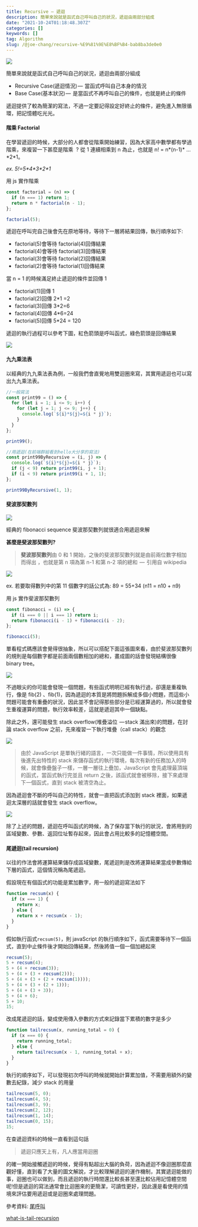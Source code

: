 ```yaml
---
title: Recursive — 遞迴
description: 簡單來說就是函式自己呼叫自己的狀況，遞迴由兩部分組成
date: "2021-10-24T01:18:48.307Z"
categories: []
keywords: []
tag: Algorithm
slug: /@joe-chang/recursive-%E9%81%9E%E8%BF%B4-bab8ba3de0e0
---
```


![](/img/1__nimdzHf3xzdIgrbYVKFvNA.jpeg)

簡單來說就是函式自己呼叫自己的狀況，遞迴由兩部分組成

- Recursive Case(遞迴情況) —  當函式呼叫自己本身的情況
- Base Case(基本狀況) —  是當函式不再呼叫自己的條件，也就是終止的條件

遞迴提供了較為簡潔的寫法，不過一定要記得設定好終止的條件，避免進入無限循環，把記憶體吃光光。

#### **階乘 Factorial**

在學習遞迴的時候，大部分的人都會從階乘開始練習，因為大家高中數學都有學過階乘，來複習一下甚麼是階乘  ? 從 1 連續相乘到 n 為止，也就是 n! = n\*(n-1)\* …\*2\*1。

_ex. 5!=5\*4\*3\*2\*1_

用 js 實作階乘

```javascript
const factorial = (n) => {
  if (n === 1) return 1;
  return n * factorial(n - 1);
};

factorial(5);
```

遞迴在呼叫完自己後會先在原地等待，等待下一層將結果回傳，執行順序如下:

- factorial(5)會等待 factorial(4)回傳結果
- factorial(4)會等待 factorial(3)回傳結果
- factorial(3)會等待 factorial(2)回傳結果
- factorial(2)會等待 factorial(1)回傳結果

當 n = 1 的時候滿足終止遞迴的條件並回傳 1

- factorial(1)回傳 1
- factorial(2)回傳 2\*1 =2
- factorial(3)回傳 3\*2=6
- factorial(4)回傳 4\*6=24
- factorial(5)回傳 5\*24 = 120

遞迴的執行過程可以參考下圖，紅色箭頭是呼叫函式，綠色箭頭是回傳結果

![](/img/1__37p7__SSzew7tP8g0k9XhKw.png)

#### 九九乘法表

以經典的九九乘法表為例，一般我們會直覺地用雙迴圈來寫，其實用遞迴也可以寫出九九乘法表。

```javascript
//一般寫法
const print99 = () => {
  for (let i = 1; i <= 9; i++) {
    for (let j = 1; j <= 9; j++) {
      console.log(`${i}*${j}=${i * j}`);
    }
  }
};

print99();

//用遞迴(在前端群組看到hello大分享的寫法)
const print99ByRecursive = (i, j) => {
  console.log(`${i}*${j}=${i * j}`);
  if (j < 9) return print99(i, j + 1);
  if (i < 9) return print99(i + 1, 1);
};

print99ByRecursive(1, 1);
```

#### 斐波那契數列

![](/img/1__tjQML0x0NDgW__825YLHuHw.png)

經典的 fibonacci sequence 斐波那契數列就很適合用遞迴來解

**甚麼是斐波那契數列?**

> **斐波那契數列**由 0 和 1 開始，之後的斐波那契數列就是由前兩位數字相加而得出 ，也就是第 n 項為第 n-1 和第 n-2 項的總和  —  引用自 wikipedia

![](/img/1__Ec020AFw__on4585Q7cHARA.png)

ex. 若要取得數列中的第 11 個數字的話公式為: 89 = 55+34 (n11 = n10 + n9)

用 js 實作斐波那契數列

```javascript
const fibonacci = (i) => {
  if (i === 0 || i === 1) return i;
  return fibonacci(i - 1) + fibonacci(i - 2);
};

fibonacci(5);
```

單看程式碼應該會覺得很抽象，所以可以搭配下面這張圖來看，由於斐波那契數列的規則是每個數字都是前面兩個數相加的總和，畫成圖的話會發現結構很像 binary tree。

![](/img/1__ekwk2uvQYV7RbtzoAo98Cw.jpeg)

不過眼尖的你可能會發現一個問題，有些函式明明已經有執行過，卻還是重複執行，像是 fib(2) 、fib(1)，因為遞迴的本質是將問題拆解成多個小問題，而這些小問題可能會有重疊的狀況，因此並不會記得那些部分是已經運算過的，所以就會發生重複運算的問題，執行效率較差，這就是遞迴其中一個缺點。

除此之外，還可能發生 stack overflow(堆疊溢位  — stack 滿出來)的問題，在討論 stack overflow 之前，先來複習一下執行堆疊（call stack）的觀念

![](/img/1__Row__2VQCew2g5fE76DNZXA.png)

> 由於 JavaScript 是單執行緒的語言，一次只能做一件事情，所以使用具有後進先出特性的 stack 來儲存函式的執行環境，每次有新的任務加入的時候，就會像疊盤子一樣，一層一層往上疊加，JavaScript 會先處理最頂端的函式，當函式執行完並且 return 之後，該函式就會被移除，接下來處理下一個函式，直到 stack 被清空為止。

因為遞迴會不斷的呼叫自己的特性，就會一直把函式添加到 stack 裡面，如果遞迴太深層的話就會發生 stack overflow。

![](/img/1__pYLkQx__nUWkibni0AWKlYw.jpeg)

除了上述的問題，遞迴在呼叫函式的時候，為了保存當下執行的狀況，會將用到的區域變數、參數、返回位址暫存起來，因此會占用比較多的記憶體空間。

#### 尾遞迴(tail recursion)

以往的作法會將運算結果儲存成區域變數，尾遞迴則是改將運算結果當成參數傳給下層的函式，這個情況稱為尾遞迴。

假設現在有個函式的功能是累加數字，用一般的遞迴寫法如下

```javascript
function recsum(x) {
  if (x === 1) {
    return x;
  } else {
    return x + recsum(x - 1);
  }
}
```

假如執行函式`recsum(5)`，則 javaScript 的執行順序如下，函式需要等待下一個函式，直到中止條件後才開始回傳結果，然後將值一個一個加總起來

```javascript
recsum(5);
5 + recsum(4);
5 + (4 + recsum(3));
5 + (4 + (3 + recsum(2)));
5 + (4 + (3 + (2 + recsum(1))));
5 + (4 + (3 + (2 + 1)));
5 + (4 + (3 + 3));
5 + (4 + 6);
5 + 10;
15;
```

改成尾遞迴的話，變成使用傳入參數的方式來記錄當下累積的數字是多少

```javascript
function tailrecsum(x, running_total = 0) {
  if (x === 0) {
    return running_total;
  } else {
    return tailrecsum(x - 1, running_total + x);
  }
}
```

執行的順序如下，可以發現初次呼叫的時候就開始計算累加值，不需要用額外的變數去紀錄，減少 stack 的用量

```javascript
tailrecsum(5, 0);
tailrecsum(4, 5);
tailrecsum(3, 9);
tailrecsum(2, 12);
tailrecsum(1, 14);
tailrecsum(0, 15);
15;
```

在查遞迴資料的時候一直看到這句話

> 遞迴只應天上有，凡人應當用迴圈

的確一開始接觸遞迴的時候，覺得有點超出大腦的負荷，因為遞迴不像迴圈那麼直觀好懂，直到看了大量的圖文解說，才比較理解遞迴的運作機制，其實遞迴能做的事，迴圈也可以做到，而且遞迴的執行時間還比較長甚至還比較佔用記憶體空間呢!但是遞迴的寫法通常會比迴圈來的更簡潔，可讀性更好，因此還是看使用的情境來評估要用遞迴或是迴圈來處理問題。

參考資料: [尾呼叫](https://zh.wikipedia.org/wiki/%E5%B0%BE%E8%B0%83%E7%94%A8)

[what-is-tail-recursion](https://stackoverflow.com/questions/33923/what-is-tail-recursion)
